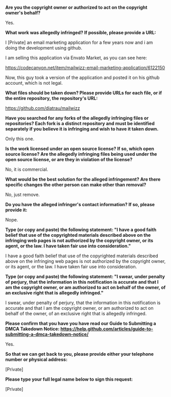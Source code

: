 __Are you the copyright owner or authorized to act on the copyright owner's behalf?__

Yes.

__What work was allegedly infringed? If possible, please provide a URL:__

I [Private] an email marketing application for a few years now and i am doing the development using github.

I am selling this application via Envato Market, as you can see here:

https://codecanyon.net/item/mailwizz-email-marketing-application/6122150

Now, this guy took a version of the application and posted it on his github account, which is not legal.

__What files should be taken down? Please provide URLs for each file, or if the entire repository, the repository's URL:__

https://github.com/diatrau/mailwizz

__Have you searched for any forks of the allegedly infringing files or repositories? Each fork is a distinct repository and must be identified separately if you believe it is infringing and wish to have it taken down.__

Only this one.

__Is the work licensed under an open source license? If so, which open source license? Are the allegedly infringing files being used under the open source license, or are they in violation of the license?__

No, it is commercial.

__What would be the best solution for the alleged infringement? Are there specific changes the other person can make other than removal?__

No, just remove.

__Do you have the alleged infringer's contact information? If so, please provide it:__

Nope.

__Type (or copy and paste) the following statement: "I have a good faith belief that use of the copyrighted materials described above on the infringing web pages is not authorized by the copyright owner, or its agent, or the law. I have taken fair use into consideration."__

I have a good faith belief that use of the copyrighted materials described above on the infringing web pages is not authorized by the copyright owner, or its agent, or the law. I have taken fair use into consideration.

__Type (or copy and paste) the following statement: "I swear, under penalty of perjury, that the information in this notification is accurate and that I am the copyright owner, or am authorized to act on behalf of the owner, of an exclusive right that is allegedly infringed."__

I swear, under penalty of perjury, that the information in this notification is accurate and that I am the copyright owner, or am authorized to act on behalf of the owner, of an exclusive right that is allegedly infringed.

__Please confirm that you have you have read our Guide to Submitting a DMCA Takedown Notice: https://help.github.com/articles/guide-to-submitting-a-dmca-takedown-notice/__

Yes.

__So that we can get back to you, please provide either your telephone number or physical address:__

[Private]

__Please type your full legal name below to sign this request:__

[Private]
